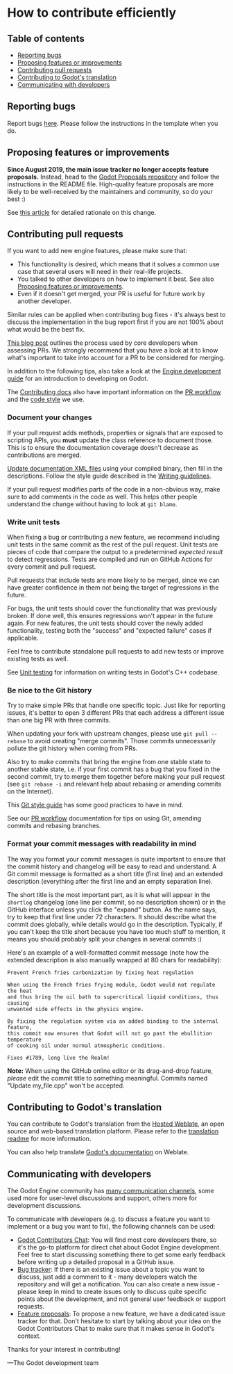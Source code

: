# How to contribute efficiently

## Table of contents

- [Reporting bugs](#reporting-bugs)
- [Proposing features or improvements](#proposing-features-or-improvements)
- [Contributing pull requests](#contributing-pull-requests)
- [Contributing to Godot's translation](#contributing-to-godots-translation)
- [Communicating with developers](#communicating-with-developers)

## Reporting bugs

Report bugs [here](https://github.com/godotengine/godot/issues/new?assignees=&labels=&template=bug_report.yml).
Please follow the instructions in the template when you do.

## Proposing features or improvements

**Since August 2019, the main issue tracker no longer accepts feature proposals.**
Instead, head to the [Godot Proposals repository](https://github.com/godotengine/godot-proposals)
and follow the instructions in the README file. High-quality feature proposals
are more likely to be well-received by the maintainers and community, so do
your best :)

See [this article](https://godotengine.org/article/introducing-godot-proposals-repository)
for detailed rationale on this change.

## Contributing pull requests

If you want to add new engine features, please make sure that:

- This functionality is desired, which means that it solves a common use case
  that several users will need in their real-life projects.
- You talked to other developers on how to implement it best. See also
  [Proposing features or improvements](#proposing-features-or-improvements).
- Even if it doesn't get merged, your PR is useful for future work by another
  developer.

Similar rules can be applied when contributing bug fixes - it's always best to
discuss the implementation in the bug report first if you are not 100% about
what would be the best fix.

[This blog post](https://godotengine.org/article/will-your-contribution-be-merged-heres-how-tell)
outlines the process used by core developers when assessing PRs. We strongly
recommend that you have a look at it to know what's important to take into
account for a PR to be considered for merging.

In addition to the following tips, also take a look at the
[Engine development guide](https://docs.godotengine.org/en/latest/contributing/development/index.html)
for an introduction to developing on Godot.

The [Contributing docs](https://docs.godotengine.org/en/latest/contributing/ways_to_contribute.html)
also have important information on the [PR workflow](https://docs.godotengine.org/en/latest/contributing/workflow/pr_workflow.html)
and the [code style](https://docs.godotengine.org/en/latest/contributing/development/code_style_guidelines.html) we use.

### Document your changes

If your pull request adds methods, properties or signals that are exposed to
scripting APIs, you **must** update the class reference to document those.
This is to ensure the documentation coverage doesn't decrease as contributions
are merged.

[Update documentation XML files](https://docs.godotengine.org/en/latest/contributing/documentation/updating_the_class_reference.html#updating-class-reference-when-working-on-the-engine)
using your compiled binary, then fill in the descriptions.
Follow the style guide described in the
[Writing guidelines](https://docs.godotengine.org/en/latest/contributing/documentation/docs_writing_guidelines.html).

If your pull request modifies parts of the code in a non-obvious way, make sure
to add comments in the code as well. This helps other people understand the
change without having to look at `git blame`.

### Write unit tests

When fixing a bug or contributing a new feature, we recommend including unit
tests in the same commit as the rest of the pull request. Unit tests are pieces
of code that compare the output to a predetermined *expected result* to detect
regressions. Tests are compiled and run on GitHub Actions for every commit and
pull request.

Pull requests that include tests are more likely to be merged, since we can have
greater confidence in them not being the target of regressions in the future.

For bugs, the unit tests should cover the functionality that was previously
broken. If done well, this ensures regressions won't appear in the future
again. For new features, the unit tests should cover the newly added
functionality, testing both the "success" and "expected failure" cases if
applicable.

Feel free to contribute standalone pull requests to add new tests or improve
existing tests as well.

See [Unit testing](https://docs.godotengine.org/en/latest/contributing/development/core_and_modules/unit_testing.html)
for information on writing tests in Godot's C++ codebase.

### Be nice to the Git history

Try to make simple PRs that handle one specific topic. Just like for reporting
issues, it's better to open 3 different PRs that each address a different issue
than one big PR with three commits.

When updating your fork with upstream changes, please use ``git pull --rebase``
to avoid creating "merge commits". Those commits unnecessarily pollute the git
history when coming from PRs.

Also try to make commits that bring the engine from one stable state to another
stable state, i.e. if your first commit has a bug that you fixed in the second
commit, try to merge them together before making your pull request (see ``git
rebase -i`` and relevant help about rebasing or amending commits on the
Internet).

This [Git style guide](https://github.com/agis-/git-style-guide) has some
good practices to have in mind.

See our [PR workflow](https://docs.godotengine.org/en/latest/contributing/workflow/pr_workflow.html)
documentation for tips on using Git, amending commits and rebasing branches.

### Format your commit messages with readability in mind

The way you format your commit messages is quite important to ensure that the
commit history and changelog will be easy to read and understand. A Git commit
message is formatted as a short title (first line) and an extended description
(everything after the first line and an empty separation line).

The short title is the most important part, as it is what will appear in the
`shortlog` changelog (one line per commit, so no description shown) or in the
GitHub interface unless you click the "expand" button. As the name says, try to
keep that first line under 72 characters. It should describe what the commit
does globally, while details would go in the description. Typically, if you
can't keep the title short because you have too much stuff to mention, it means
you should probably split your changes in several commits :)

Here's an example of a well-formatted commit message (note how the extended
description is also manually wrapped at 80 chars for readability):

```text
Prevent French fries carbonization by fixing heat regulation

When using the French fries frying module, Godot would not regulate the heat
and thus bring the oil bath to supercritical liquid conditions, thus causing
unwanted side effects in the physics engine.

By fixing the regulation system via an added binding to the internal feature,
this commit now ensures that Godot will not go past the ebullition temperature
of cooking oil under normal atmospheric conditions.

Fixes #1789, long live the Realm!
```

**Note:** When using the GitHub online editor or its drag-and-drop
feature, *please* edit the commit title to something meaningful. Commits named
"Update my_file.cpp" won't be accepted.

## Contributing to Godot's translation

You can contribute to Godot's translation from the [Hosted
Weblate](https://hosted.weblate.org/projects/godot-engine/godot), an open
source and web-based translation platform. Please refer to the [translation
readme](editor/translations/README.md) for more information.

You can also help translate [Godot's
documentation](https://hosted.weblate.org/projects/godot-engine/godot-docs/)
on Weblate.

## Communicating with developers

The Godot Engine community has [many communication
channels](https://godotengine.org/community), some used more for user-level
discussions and support, others more for development discussions.

To communicate with developers (e.g. to discuss a feature you want to implement
or a bug you want to fix), the following channels can be used:

- [Godot Contributors Chat](https://chat.godotengine.org): You will
  find most core developers there, so it's the go-to platform for direct chat
  about Godot Engine development. Feel free to start discussing something there
  to get some early feedback before writing up a detailed proposal in a GitHub
  issue.
- [Bug tracker](https://github.com/godotengine/godot/issues): If there is an
  existing issue about a topic you want to discuss, just add a comment to it -
  many developers watch the repository and will get a notification. You can
  also create a new issue - please keep in mind to create issues only to
  discuss quite specific points about the development, and not general user
  feedback or support requests.
- [Feature proposals](https://github.com/godotengine/godot-proposals/issues):
  To propose a new feature, we have a dedicated issue tracker for that. Don't
  hesitate to start by talking about your idea on the Godot Contributors Chat
  to make sure that it makes sense in Godot's context.

Thanks for your interest in contributing!

—The Godot development team
